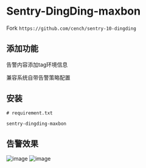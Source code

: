 # Sentry-DingDing-maxbon

Fork `https://github.com/cench/sentry-10-dingding`

## 添加功能
告警内容添加tag环境信息

兼容系统自带告警策略配置

## 安装

```
# requirement.txt

sentry-dingding-maxbon
```

## 告警效果

![image](https://user-images.githubusercontent.com/3078554/139641752-8f5d7fba-5a4a-4b95-b61e-0df3736c759c.png)
![image](https://user-images.githubusercontent.com/3078554/140253051-920f6518-8c47-44c1-9aed-84d5a533ddee.png)
